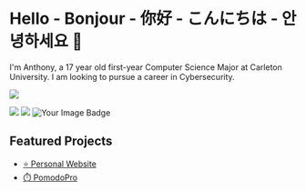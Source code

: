 # Hello - Bonjour - 你好 - こんにちは - 안녕하세요 👋

I'm Anthony, a 17 year old first-year Computer Science Major at Carleton University. I am looking to pursue a career in Cybersecurity.

![](https://komarev.com/ghpvc/?username=anthonyhuang07&color=ff7700&style=for-the-badge)

<img src="https://skillicons.dev/icons?i=html,css,scss,js,ts,py,cloudflare,vscode"/>
<img src="https://skillicons.dev/icons?i=apple,linux,ubuntu,bash,discord,discordjs,pr,ps"/>

<img src="https://tryhackme-badges.s3.amazonaws.com/FHDHGNGN.png" alt="Your Image Badge" />

## Featured Projects
- [⭐️ Personal Website](https://anthonyhuang.net)
- [⏱️ PomodoPro](https://pomodopro.app)
